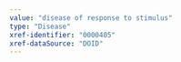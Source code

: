 ```yaml
---
value: "disease of response to stimulus"
type: "Disease"
xref-identifier: "0000405"
xref-dataSource: "DOID"
---
```

